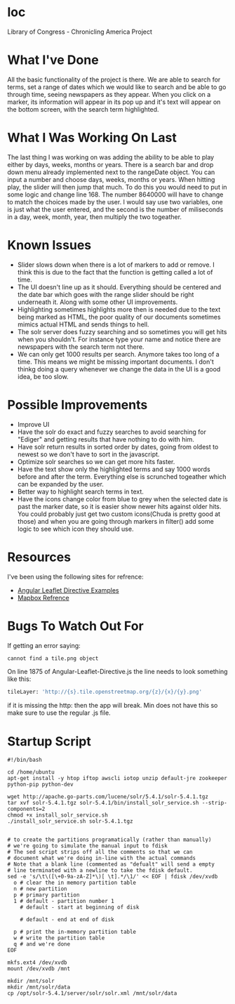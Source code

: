 # loc
Library of Congress - Chronicling America Project


What I've Done
=============

All the basic functionality of the project is there. We are able to search for terms, set a range of dates which we would like to search and be able to go through time, seeing newspapers as they appear. When you click on a marker, its information will appear in its pop up and it's text will appear on the bottom screen, with the search term highlighted. 

What I Was Working On Last
==========================

The last thing I was working on was adding the ability to be able to play either by days, weeks, months or years. There is a search bar and drop down menu already implemented next to the rangeDate object. You can input a number and choose days, weeks, months or years. When hitting play, the slider will then jump that much. To do this you would need to put in some logic and change line 168. The number 8640000 will have to change to match the choices made by the user. I would say use two variables, one is just what the user entered, and the second is the number of miliseconds in a day, week, month, year, then multiply the two togeather.

Known Issues
============

- Slider slows down when there is a lot of markers to add or remove. I think this is due to the fact that the function is getting called a lot of time. 
- The UI doesn't line up as it should. Everything should be centered and the date bar which goes with the range slider should be right underneath it. Along with some other UI improvements. 
- Highlighting sometimes highlights more then is needed due to the text being marked as HTML, the poor quality of our documents sometimes mimics actual HTML and sends things to hell. 
- The solr server does fuzzy searching and so sometimes you will get hits when you shouldn't. For instance type your name and notice there are newspapers with the search term not there. 
- We can only get 1000 results per search. Anymore takes too long of a time. This means we might be missing important documents. I don't thinkg doing a query whenever we change the data in the UI is a good idea, be too slow. 

Possible Improvements
=====================
- Improve UI
- Have the solr do exact and fuzzy searches to avoid searching for "Ediger" and getting results that have nothing to do with him. 
- Have solr return results in sorted order by dates, going from oldest to newest so we don't have to sort in the javascript.
- Optimize solr searches so we can get more hits faster.
- Have the text show only the highlighted terms and say 1000 words before and after the term. Everything else is scrunched togeather which can be expanded by the user. 
- Better way to highlight search terms in text.
- Have the icons change color from blue to grey when the selected date is past the marker date, so it is easier show newer hits against older hits. You could probably just get two custom icons(Chuda is pretty good at those) and when you are going through markers in filter() add some logic to see which icon they should use. 

Resources
=========

I've been using the following sites for refrence:
* [Angular Leaflet Directive Examples](http://tombatossals.github.io/angular-leaflet-directive/examples/0000-viewer.html#/markers/events-add-example)
* [Mapbox Refrence](https://www.mapbox.com/mapbox.js/example/v1.0.0/change-marker-color-click/)

Bugs To Watch Out For
=====================

If getting an error saying:
```sh
cannot find a tile.png object 
```
On line 1875 of Angular-Leaflet-Directive.js the line needs to look something like this:
```sh
tileLayer: 'http://{s}.tile.openstreetmap.org/{z}/{x}/{y}.png'
```
if it is missing the http: then the app will break. Min does not have this so make sure to use the regular .js file.

Startup Script
==============
```
#!/bin/bash

cd /home/ubuntu
apt-get install -y htop iftop awscli iotop unzip default-jre zookeeper python-pip python-dev

wget http://apache.go-parts.com/lucene/solr/5.4.1/solr-5.4.1.tgz
tar xvf solr-5.4.1.tgz solr-5.4.1/bin/install_solr_service.sh --strip-components=2
chmod +x install_solr_service.sh
./install_solr_service.sh solr-5.4.1.tgz


# to create the partitions programatically (rather than manually)
# we're going to simulate the manual input to fdisk
# The sed script strips off all the comments so that we can 
# document what we're doing in-line with the actual commands
# Note that a blank line (commented as "defualt" will send a empty
# line terminated with a newline to take the fdisk default.
sed -e 's/\t\([\+0-9a-zA-Z]*\)[ \t].*/\1/' << EOF | fdisk /dev/xvdb
  o # clear the in memory partition table
  n # new partition
  p # primary partition
  1 # default - partition number 1
    # default - start at beginning of disk

    # default - end at end of disk 

  p # print the in-memory partition table
  w # write the partition table
  q # and we're done
EOF

mkfs.ext4 /dev/xvdb
mount /dev/xvdb /mnt

mkdir /mnt/solr
mkdir /mnt/solr/data
cp /opt/solr-5.4.1/server/solr/solr.xml /mnt/solr/data
```
